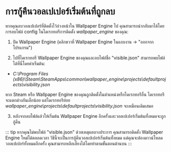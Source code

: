 # การกู้คืนวอลเปเปอร์เริ่มต้นที่ถูกลบ

หากคุณลบวอลเปเปอร์ที่ติดตั้งไว้ล่วงหน้าใน Wallpaper Engine ไป คุณสามารถนำกลับมาได้โดยการลบไฟล์ config ในไดเรกทอรีการติดตั้ง *wallpaper_engine* ของคุณ:

1. ปิด Wallpaper Engine (คลิกขวาที่ Wallpaper Engine ในแถบงาน -> "ออกจากโปรแกรม")

2. ไปที่ไดเรกทอรี Wallpaper Engine ของคุณและลบไฟล์ชื่อ "visible.json" สามารถพบไฟล์ได้ที่นี่โดยค่าเริ่มต้น:

* *C:\Program Files (x86)\Steam\SteamApps\common\wallpaper_engine\projects\defaultprojects\visibility.json*

หาก Steam หรือ Wallpaper Engine ของคุณถูกติดตั้งในตำแหน่งหรือไดเรกทอรีอื่น ไดเรกทอรีจะแตกต่างกันเล็กน้อย แต่ไดเรกทอรีย่อย *wallpaper_engine\projects\defaultprojects\visibility.json* จะเหมือนเดิมเสมอ

3. หลังจากลบไฟล์แล้วให้เริ่มต้น Wallpaper Engine อีกครั้งและวอลเปเปอร์เริ่มต้นทั้งหมดจะถูกกู้คืน

::: tip
หากคุณไม่พบไฟล์ "visible.json" ด้วยเหตุผลบางประการ คุณสามารถติดตั้ง Wallpaper Engine ใหม่ได้ตลอดเวลา วิธีนี้จะเป็นการกู้คืนวอลเปเปอร์เริ่มต้นทั้งหมด แต่คุณจะต้องดาวน์โหลดวอลเปเปอร์ทั้งหมดอีกครั้ง คุณสามารถหลีกเลี่ยงได้โดยทำตามขั้นตอนด้านบน
:::